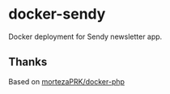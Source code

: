 # docker-sendy

Docker deployment for Sendy newsletter app.

## Thanks

Based on [mortezaPRK/docker-php](https://github.com/mortezaPRK/docker-php)
